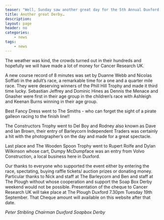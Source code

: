 ```yaml
---
teaser: "Well, Sunday saw another great day for the 5th Annual Duxford Soap Box Derby."
title: Another great Derby…
description:
layout: page
header: no
categories:
    - news
tags:
    - news
---
```


The weather was kind, the crowds turned out in their hundreds and hopefully we will have made a lot of money for Cancer Research UK.

A new course record of 8 minutes was set by Duanne Webb and Nicolas Soffiati in the adult’s race, a remarkable time for a one and a quarter mile race. They were deserving winners of the Phill Hill Trophy and made it third time lucky. Sebastian Jeffrey and Dominic Hines as Dennis the Menace and Gnasher were first in their age group in the children’s race with Ashleigh and Keenan Burns winning in their age group.

Best Fancy Dress went to The Smiths - who can forget the sight of a pirate galleon racing to the finish line!!

The Constructors Trophy went to Del Boy and Rodney also known as Dave and Ian Brown, their entry of Barleycorn Independent Traders was certainly a hit with the photographer’s on the day and made for a great spectacle.

Last place and The Wooden Spoon Trophy went to Rupert Rolfe and Dylan Wilkinson whose cart, Dumpy McDumpface was an entry from Volvo Construction, a local business here in Duxford.

Our thanks to everyone who supported the event either by entering the race, spectating, buying raffle tickets/ auction prizes or donating money. Particular thanks to Nick and staff at The Barleycorn and Ben and staff at The Plough without whose cooperation and support the Soap Box Derby weekend would not be possible. Presentation of the cheque to Cancer Research UK will take place at The Plough Duxford 7.30pm Tuesday 19th September. That Cheque amount will available on this website after that date.

_Peter Stribling_ _Chairman Duxford Soapbox Derby_
